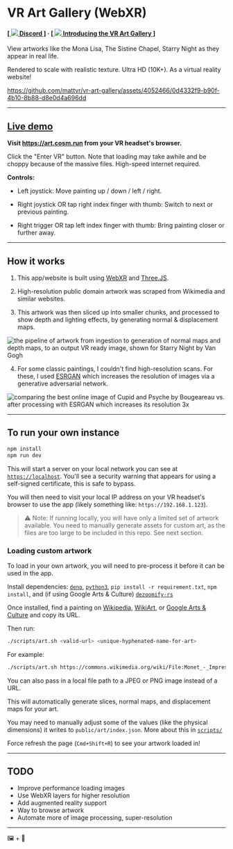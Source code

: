 # VR Art Gallery (WebXR)


#### [[ <img src="https://github.com/mattvr/ShellGPT/assets/4052466/9ba871c8-451c-4178-9035-645142b617d9" /> Discord ]](https://orgsoft.org/discord) · [[ <img src="https://user-images.githubusercontent.com/4052466/230916740-3ca70970-67fd-45f2-9a22-c0e51e4292fc.svg" /> Introducing the VR Art Gallery ]](https://twitter.com/matt_fvr/status/1610735692287725574)

View artworks like the Mona Lisa, The Sistine Chapel, Starry Night as they
appear in real life.

Rendered to scale with realistic texture. Ultra HD (10K+). As a virtual reality website!

https://github.com/mattvr/vr-art-gallery/assets/4052466/0d4332f9-b90f-4b10-8b88-d8e0d4a696dd

---

## [Live demo](https://art.cosm.run)

**Visit https://art.cosm.run from your VR headset's browser.**

Click the "Enter VR" button. Note that loading may take awhile and be choppy because of the massive files. High-speed internet required.

**Controls:**

- Left joystick: Move painting up / down / left / right.

- Right joystick OR tap right index finger with thumb: Switch to next or previous painting.

- Right trigger OR tap left index finger with thumb: Bring painting closer or further away.

---

## How it works

1. This app/website is built using [WebXR](https://immersiveweb.dev/) and
   [Three.JS](https://threejs.org/).

2. High-resolution public domain artwork was scraped from Wikimedia and similar
   websites.

3. This artwork was then sliced up into smaller chunks, and processed to show
   depth and lighting effects, by generating normal & displacement maps.

![the pipeline of artwork from ingestion to generation of normal maps and depth maps, to an output VR ready image, shown for Starry Night by Van Gogh](https://user-images.githubusercontent.com/4052466/210637353-8a423bb3-1357-4d77-a127-6c56608238a3.jpg)

4. For some classic paintings, I couldn't find high-resolution scans. For these,
   I used [ESRGAN](https://github.com/xinntao/Real-ESRGAN) which increases the
   resolution of images via a generative adversarial network.

![comparing the best online image of Cupid and Psyche by Bougeareau vs. after processing with ESRGAN which increases its resolution 3x](https://user-images.githubusercontent.com/4052466/210637132-5aa42e18-3dca-4b53-a2c9-e35d4ca4bfa5.jpg)

---

## To run your own instance

```sh
npm install
npm run dev
```

This will start a server on your local network you can see at
[`https://localhost`](https://localhost). You'll see a security warning that appears for using a self-signed certificate, this is safe to bypass.

You will then need to visit your local IP address on your VR headset's browser
to use the app (likely something like: `https://192.168.1.123`).

> ⚠️ Note: If running locally, you will have only a limited set of artwork available. You need to manually generate assets for custom art, as the files are too large to be included in this repo. See next section.

### Loading custom artwork

To load in your own artwork, you will need to pre-process it before it can be
used in the app.

Install dependencies:
[`deno`](https://deno.land/manual@v1.29.1/getting_started/installation),
[`python3`](https://www.python.org/downloads/),
`pip install -r requirement.txt`, `npm install`, and (if using Google Arts &
Culture) [`dezoomify-rs`](https://github.com/lovasoa/dezoomify-rs)

Once installed, find a painting on [Wikipedia](https://wikipedia.org),
[WikiArt](https://wikiart.org), or
[Google Arts & Culture](https://artsandculture.google.com/) and copy its URL.

Then run:

```sh
./scripts/art.sh <valid-url> <unique-hyphenated-name-for-art>
```

For example:
```sh
./scripts/art.sh https://commons.wikimedia.org/wiki/File:Monet_-_Impression,_Sunrise.jpg monet-impression
```

You can also pass in a local file path to a JPEG or PNG image instead of a URL.

This will automatically generate slices, normal maps, and displacement maps for
your art. 

You may need to manually adjust some of the values (like the physical dimensions) it writes to
`public/art/index.json`. More about this in [`scripts/`](/scripts/README.md)

Force refresh the page (`Cmd+Shift+R`) to see your artwork loaded in!



---

## TODO

- Improve performance loading images
- Use WebXR layers for higher resolution
- Add augmented reality support
- Way to browse artwork
- Automate more of image processing, super-resolution

---

🖼️ + 🥽
